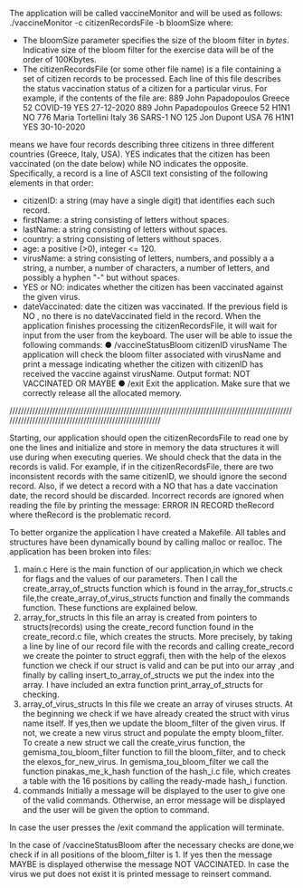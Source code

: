 The application will be called vaccineMonitor and will be used as follows:
./vaccineMonitor -c citizenRecordsFile -b bloomSize where:
- The bloomSize parameter specifies the size of the bloom filter in *bytes*. Indicative size of the bloom filter for the exercise data will be 
of the order of 100Kbytes.
- The citizenRecordsFile (or some other file name) is a file containing a set of citizen records to be processed. 
Each line of this file describes the status vaccination status of a citizen for a particular virus. 
For example, if the contents of the file
are:
889 John Papadopoulos Greece 52 COVID-19 YES 27-12-2020
889 John Papadopoulos Greece 52 H1N1 NO
776 Maria Tortellini Italy 36 SARS-1 NO
125 Jon Dupont USA 76 H1N1 YES 30-10-2020

means we have four records describing three citizens in three different countries (Greece, Italy, USA). 
YES indicates that the citizen has been vaccinated (on the date below) while NO indicates the opposite. 
Specifically, a record is a line of ASCII text consisting of the following elements in that order:
- citizenID: a string (may have a single digit) that identifies each such record.
- firstName: a string consisting of letters without spaces.
- lastName: a string consisting of letters without spaces.
- country: a string consisting of letters without spaces.
- age: a positive (>0), integer <= 120.
- virusName: a string consisting of letters, numbers, and possibly a a string, a number, a number of characters, a number of letters,  and possibly a hyphen "-" but without spaces.
- YES or NO: indicates whether the citizen has been vaccinated against the given virus.
- dateVaccinated: date the citizen was vaccinated. If the previous field is NO , no there is no dateVaccinated field in the record.
When the application finishes processing the citizenRecordsFile, it will wait for input from the user from the keyboard. 
The user will be able to issue the following commands:
● /vaccineStatusBloom citizenID virusName
The application will check the bloom filter associated with virusName and print a message indicating whether the citizen with citizenID has received the vaccine against virusName. Output format: NOT VACCINATED OR MAYBE
● /exit
Exit the application. Make sure that we correctly release all the allocated memory.

////////////////////////////////////////////////////////////////////////////////////////////////////////////////////////////////////////////////////////

Starting, our application should open the citizenRecordsFile to read one by one the lines and initialize and store in memory 
the data structures it will use during when executing queries. 
We should check that the data in the records is valid. For example, if in the citizenRecordsFile, there are two inconsistent records 
with the same citizenID, we should ignore the second record. Also, if we detect a record with a NO that has a date vaccination date, 
the record should be discarded. Incorrect records are ignored when reading the file by printing the message: ERROR IN RECORD theRecord 
where theRecord is the problematic record.

To better organize the application I have created a Makefile. All tables and structures have been dynamically bound by calling malloc or realloc.
The application has been broken into files:
1. main.c
Here is the main function of our application,in which we check for flags and the values of our parameters. 
Then I call the create_array_of_structs function which is found in the array_for_structs.c file,the create_array_of_virus_structs function and finally
the commands function. These functions are explained below.
2. array_for_structs
In this file an array is created from pointers to structs(records) using the create_record function found in the create_record.c file, which creates the
structs. More precisely, by taking a line by line of our record file with the records and calling create_record we create the pointer to struct eggrafi, then with the help of the elexos function we check if our struct is valid and can be put into our array ,and finally by calling insert_to_array_of_structs we put the index into the array. I have included an extra function print_array_of_structs for checking.
3. array_of_virus_structs
In this file we create an array of viruses structs. At the beginning we check if we have already created the struct with virus name itself. 
If yes,then we update the bloom_filter of the given virus. If not, we create a new virus struct and populate the empty bloom_filter. 
To create a new struct we call the create_virus function, the gemisma_tou_bloom_filter function to fill the bloom_filter, and to check the
elexos_for_new_virus. In gemisma_tou_bloom_filter we call the function pinakas_me_k_hash function of the hash_i.c file, 
which creates a table with the 16 positions by calling the ready-made hash_i function.
4. commands
Initially a message will be displayed to the user to give one of the valid commands. 
Otherwise, an error message will be displayed and the user will be given the option to command.

In case the user presses the /exit command the application will terminate.

In the case of /vaccineStatusBloom after the necessary checks are done,we check if in all positions of the bloom_filter is 1. 
If yes then the message MAYBE is displayed otherwise the message NOT VACCINATED. 
In case the virus we put does not exist it is printed message to reinsert command.
